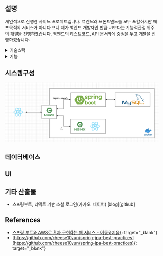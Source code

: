## 설명
개인적으로 진행한 사이드 프로젝트입니다. 백엔드와 프론트엔드를 모두 포함하지만 배포목적의 서비스가 아니다 보니 제가 백엔드 개발자인 만큼 UI보다는 기능적관점 위주의 개발을 진행하였습니다. 백엔드의 테스트코드, API 문서화에 중점을 두고 개발을 진행하였습니다. 


<details>
<summary>기술스택</summary>
<div markdown="1">

* 백엔드
  * Java8
  * Spring boot
  * Spring Data JPA
  * Spring Validation
  * Spring AMQP
  * Spring Websocket
  * Spring Security
  * Spring OAuth2 Client
  * Spring Rest Docs

* 프론트엔드
  * Typescript
  * ReactJS
  * Redux-Saga
  * Typesafe Action
  * Socket.io
  * Sementic UI
  * Echart

* 데이터베이스
  * MySql

* Etc
  * Docker
  * Nginx

</div>
</details>


<details>
<summary>기능</summary>
<div markdown="1">

* 소셜 로그인
  * 네이버
  * 카카오
* 상품목록
  * 카테고리별 전체 상품목록
  * 내가 경매 참여중인 상품목록
  * 경매 완료된 상품목록
  * 내가 판매중인 상품목록
* 상품검색
  * 상품 이름
  * 상품 판매자
  * 태그 기반
* 상품등록
  * 기본 정보 등록
  * 경매 관련 정보 등록
    * 경매 시작/종료 시간
    * 경매 시작가격
  * 이미지 등록
    * 썸네일 저장
* 실시간 경매기능
  * 가격제시
  * 종료시간에 대한 경매종료

</div>
</details>



## 시스템구성
![](./docs/system.png)




## 데이터베이스





## UI



## 기타 산출물
* 스프링부트, 리액트 기반 소셜 로그인(카카오, 네이버) [blog][github]




## References
* [스프링 부트와 AWS로 혼자 구현하는 웹 서비스 - 이동욱지음](http://www.kyobobook.co.kr/product/detailViewKor.laf?ejkGb=KOR&mallGb=KOR&barcode=9788965402602&orderClick=LEa&Kc=){: target="_blank"}
* [https://github.com/cheese10yun/spring-jpa-best-practices](https://github.com/cheese10yun/spring-jpa-best-practices){: target="_blank"}